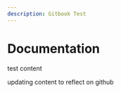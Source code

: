```yaml
---
description: Gitbook Test
---
```


# Documentation

test content 

updating content to reflect on github

